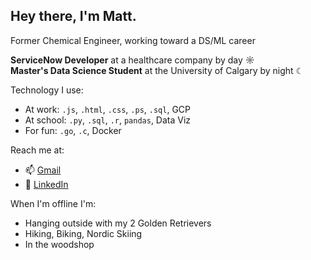 ## Hey there, I'm Matt. 

Former Chemical Engineer, working toward a DS/ML career 

**ServiceNow Developer** at a healthcare company by day ☼  
**Master's Data Science Student** at the University of Calgary by night ☾  

Technology I use: 
- At work: `.js`, `.html`, `.css`, `.ps`, `.sql`, GCP
- At school: `.py`, `.sql`, `.r`, `pandas`, Data Viz
- For fun: `.go`, `.c`,  Docker

Reach me at:
- 📫 [Gmail](mailto:zirpoli.matthew@gmail.com)
- 🧾 [LinkedIn](https://www.linkedin.com/in/mattzirp/)

When I'm offline I'm: 
- Hanging outside with my 2 Golden Retrievers
- Hiking, Biking, Nordic Skiing
- In the woodshop
